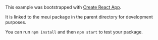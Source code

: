 This example was bootstrapped with [Create React App](https://github.com/facebook/create-react-app).

It is linked to the meui package in the parent directory for development purposes.

You can run `npm install` and then `npm start` to test your package.
